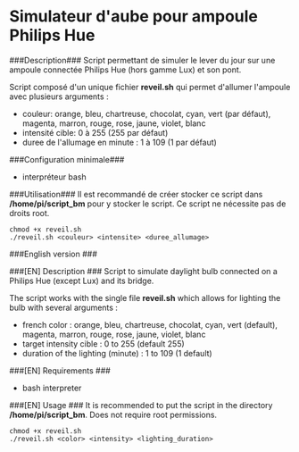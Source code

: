 Simulateur d'aube pour ampoule Philips Hue
===

###Description###
Script permettant de simuler le lever du jour sur une ampoule connectée Philips Hue (hors gamme Lux) et son pont.

Script composé d'un unique fichier **reveil.sh** qui permet d'allumer l'ampoule avec plusieurs arguments :

- couleur: orange, bleu, chartreuse, chocolat, cyan, vert (par défaut), magenta, marron, rouge, rose, jaune, violet, blanc
- intensité cible: 0 à 255 (255 par défaut)
- duree de l'allumage en minute : 1 à 109 (1 par défaut)

###Configuration minimale###
- interpréteur bash

###Utilisation###
Il est recommandé de créer stocker ce script dans **/home/pi/script_bm** pour y stocker le script. Ce script ne nécessite pas de droits root.

```
chmod +x reveil.sh
./reveil.sh <couleur> <intensite> <duree_allumage>
```

###English version ###

###[EN] Description ###
Script to simulate daylight bulb connected on a Philips Hue (except Lux) and its bridge.

The script works with the single file **reveil.sh** which allows for lighting the bulb with several arguments :

- french color : orange, bleu, chartreuse, chocolat, cyan, vert (default), magenta, marron, rouge, rose, jaune, violet, blanc
- target intensity cible : 0 to 255 (default 255)
- duration of the lighting (minute) : 1 to 109 (1 default)

###[EN] Requirements ###
- bash interpreter

###[EN] Usage ###
It is recommended to put the script in the directory **/home/pi/script_bm**. Does not require root permissions.

```
chmod +x reveil.sh
./reveil.sh <color> <intensity> <lighting_duration>
```